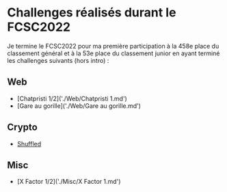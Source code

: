# Challenges réalisés durant le FCSC2022

Je termine le FCSC2022 pour ma première participation à la 458e place du classement général et à la 53e place du classement junior en ayant terminé les challenges suivants (hors intro) :
## Web
- [Chatpristi 1/2]('./Web/Chatpristi 1.md')
- [Gare au gorille]('./Web/Gare au gorille.md')
## Crypto
- [Shuffled](./Crypto/Shuffled.md)
## Misc
- [X Factor 1/2]('./Misc/X Factor 1.md')
